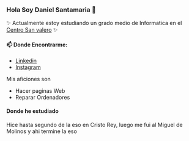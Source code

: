 ### Hola Soy Daniel Santamaria 👋
✨ Actualmente estoy estudiando un grado medio de Informatica en el [Centro San valero](https://www.sanvalero.es/) ✨

#### 📫 Donde Encontrarme:
* [Linkedin](https://www.linkedin.com/in/daniel-santamaria-martinez-381810239/)
* [Instagram](https://www.instagram.com/danisanta__218/)

Mis aficiones son 
* Hacer paginas Web
* Reparar Ordenadores

#### Donde he estudiado

Hice hasta segundo de la eso en Cristo Rey, luego me fui al Miguel de Molinos y ahi termine la eso

<!--
**Librito21/Librito21** is a ✨ _special_ ✨ repository because its `README.md` (this file) appears on your GitHub profile.

Here are some ideas to get you started:

- 🔭 I’m currently working on ...
- 🌱 I’m currently learning ...
- 👯 I’m looking to collaborate on ...
- 🤔 I’m looking for help with ...
- 💬 Ask me about ...
- 📫 How to reach me: ...
- 😄 Pronouns: ...
- ⚡ Fun fact: ...
-->
